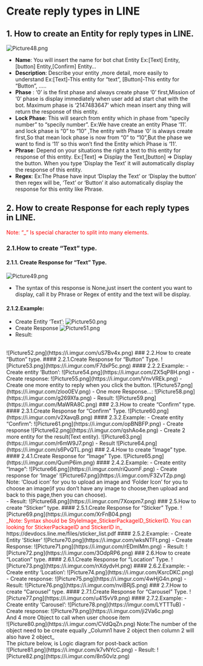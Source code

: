 # Create reply types in LINE
## 1. How to create an Entity for reply types in LINE.
![Picture48.png]()
<Br/>
- **Name**: You will insert the name for bot chat Entity
Ex:[Text] Entity,[button] Entity,[Confirm] Entity…
- **Description**: Describe your entity ,more detail, more easily to understand
Ex:[Text]-This entity for “text”, [Button]-This entity for “Button”, …..
- **Phase** : ‘0’ is the first phase and always create phase ‘0’ first,Mission of ‘0’ phase is display immediately when user add ad start chat with the bot. Maximum phase is ‘2147483647’ which mean insert any thing will return the response of this entity.
- **Lock Phase**: This will search from entity which in phase from “specily number” to “specily number”.
Ex:We have create an entity Phase ‘11’. and lock phase is “0” to “10” ,The entity with Phase ‘0’ is always create first,So that mean lock phase is now from “0” to “10”,But the phase we want to find is ‘11’ so this won’t find the Entity which Phase is ‘11’. 
- **Phrase**: Depend on your situations the right a text to this entity for response of this entity.
Ex:[Text] => Display the Text,[button] => Display the button. When you type ‘Display the Text’ it will automatically display the response of this entity.
- **Regex**:
Ex:The Phase have input ‘Display the Text’ or ‘Display the button’ then regex will be, ‘Text’ or ‘Button’ it also automatically display the response for this entity like Phrase.
## 2. How to create Response for each reply types in LINE.
<span style="color:red">Note:  “_” Is special character to split into many elements.</span>
### 2.1.How to create “Text” type.
#### 2.1.1. Create Response for “Text” Type.
![Picture49.png](https://i.imgur.com/iReWg3T.png)
- The syntax of this response is None,just insert the content you want to display, call it by Phrase or Regex of entity and the text will be display.
#### 2.1.2.Example:
- Create Entity ‘Text’:
![Picture50.png](https://i.imgur.com/jOzjzq8.png)
- Create Response
![Picture51.png](https://i.imgur.com/bENHqZ1.png)
- Result:
<br/>
![Picture52.png](https://i.imgur.com/uS7Bv4x.png)
### 2.2.How to create “Button” type.
#### 2.2.1.Create Response for “Button” Type.
![Picture53.png](https://i.imgur.com/F7dxP5c.png)
#### 2.2.2.Example:
- Create entity ‘Button’:
![Picture54.png](https://i.imgur.com/ZX5qP8H.png)
- Create response:
![Picture55.png](https://i.imgur.com/VnvVREk.png)
- Create one more entity to reply when you click the button.
![Picture57.png](https://i.imgur.com/zloo0EV.png)
- One more Response…:
![Picture58.png](https://i.imgur.com/g269Xfa.png)
- Result:
![Picture59.png](https://i.imgur.com/MaWRA8C.png)
### 2.3.How to create “Confirm” type.
#### 2.3.1.Create Response for “Confirm” Type.
![Picture60.png](https://i.imgur.com/v2XavqB.png)
#### 2.3.2.Example:
- Create entity “Confirm”:
![Picture61.png](https://i.imgur.com/opBNBFP.png)
- Create response
![Picture62.png](https://i.imgur.com/qshAo4e.png)
- Create 2 more entity for the result(Text entity).
![Picture63.png](https://i.imgur.com/r6mW9J7.png)
- Result
![Picture64.png](https://i.imgur.com/s6PvQTL.png)
### 2.4.How to create “Image” type.
#### 2.4.1.Create Response for “Image” Type.
![Picture65.png](https://i.imgur.com/QumP6im.png)
#### 2.4.2.Example:
- Create entity “Image”:
![Picture66.png](https://i.imgur.com/riQuomF.png)
- Create response for ‘Image'
![Picture67.png](https://i.imgur.com/F3ZvTZp.png)
<Br/>
Note: ‘Cloud icon’ for you to upload an image and ‘Folder Icon’ for you to choose an image(if you don’t have any image to choose,then upload and back to this page,then you can choose).
<br/>
- Result:
![Picture68.png](https://i.imgur.com/7Xoxpm7.png)
### 2.5.How to create “Sticker” type.
#### 2.5.1.Create Response for “Sticker” Type.
![Picture69.png](https://i.imgur.com/XrFnB04.png)
<Br/>
<span style="color:red">_Note: Syntax should be StyleImage_StickerPackageID_StickerID.
You can looking for StickerPackageID and StickerID in_</span>
<br/>
https://devdocs.line.me/files/sticker_list.pdf
#### 2.5.2.Example:
- Create Entity ‘Sticker’
![Picture70.png](https://i.imgur.com/wksNTFt.png)
- Create Response:
![Picture71.png](https://i.imgur.com/rEDmlMm.png)
- Result:
![Picture72.png](https://i.imgur.com/3OdpRP6.png)
### 2.6.How to create “Location” type.
#### 2.6.1.Create Response for “Location” Type.
![Picture73.png](https://i.imgur.com/nXdydvH.png)
#### 2.6.2.Example:
- Create entity ‘Location’:
![Picture74.png](https://i.imgur.com/KsrcDKC.png)
- Create response:
![Picture75.png](https://i.imgur.com/4wHjG4n.png)
- Result:
![Picture76.png](https://i.imgur.com/nviBRjS.png)
### 2.7.How to create “Carousel” type.
#### 2.7.1.Create Response for “Carousel” Type.
![Picture77.png](https://i.imgur.com/u415vV9.png)
#### 2.7.2.Example:
- Create entity ‘Carousel’:
![Picture78.png](https://imgur.com/LYTTTuB)
- Create response:
![Picture79.png](https://i.imgur.com/ji2Va6c.png)
<Br/>
And 4 more Object to call when user choose item
<br/>
![Picture80.png](https://i.imgur.com/CVdQqZn.png)
Note:The number of the object need to be create equally
_Column1 have 2 object then column 2 will also have 2 object_</span>
<br/>
The picture below, is Logic diagram for post-back action
<br/>
![Picture81.png](https://i.imgur.com/k7vNYcC.png)
- Result:
![Picture82.png](https://i.imgur.com/8n50vlz.png)